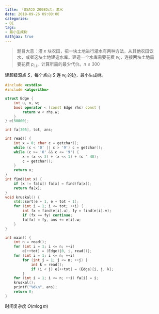 ```yaml
---
title: 「USACO 2008Oct」灌水
date: 2018-09-26 09:00:00
categories:
- OI
tags:
- 最小生成树
mathjax: true
---
```


> 题目大意：灌 $n$ 块农田，把一块土地进行灌水有两种方法，从其他农田饮水，或者这块土地建造水库。建造一个水库需要花费 $w_i$，连接两块土地需要花费 $p_{i,j}$，计算所需的最少代价。$n \leq 300$

建超级源点 $S$，每个点向 $S$ 连 $w_i$ 的边，最小生成树。

```c++
#include <cstdio>
#include <algorithm>

struct Edge {
	int u, v, w;
	bool operator < (const Edge rhs) const {
		return w < rhs.w;
	}
} e[50000];

int fa[305], tot, ans;

int read() {
	int x = 0; char c = getchar();
	while (c < '0' || c > '9') c = getchar();
	while (c >= '0' && c <= '9') {
		x = (x << 3) + (x << 1) + (c ^ 48);
		c = getchar();
	}
	return x;
}
int find(int x) {
	if (x != fa[x]) fa[x] = find(fa[x]);
	return fa[x];
}
void kruskal() {
	std::sort(e + 1, e + tot + 1);
	for (int i = 1; i <= tot; ++i) {
		int fx = find(e[i].u), fy = find(e[i].v);
		if (fx == fy) continue;
		fa[fx] = fy, ans += e[i].w;
	}
}

int main() {
	int n = read();
	for (int i = 1; i <= n; ++i)
		e[++tot] = (Edge){0, i, read()};
	for (int i = 1; i <= n; ++i)
		for (int j = 1; j <= n; ++j) {
			int k = read();
			if (i < j) e[++tot] = (Edge){i, j, k};
		}
	for (int i = 1; i <= n; ++i) fa[i] = i;
	kruskal();
	printf("%d\n", ans);
	return 0;
}
```

时间复杂度 $O(m\log m)$

